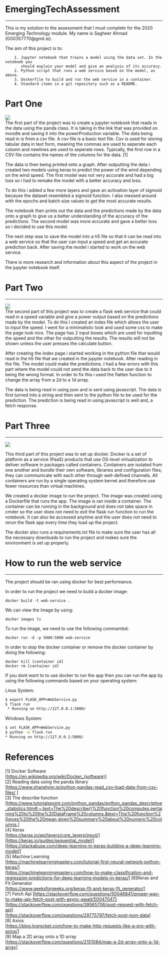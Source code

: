 # EmergingTechAssessment

<hr>
This is my solution to the assessment that I must complete for the 2020 Emerging Technology module. My name is Sagheer Ahmad  (G00357770@gmit.ie).

The aim of this project is to: 

```
    1. Jupyter notebook that trains a model using the data set. In the notebook you
       should explain your model and give an analysis of its accuracy.
    2. Python script that runs a web service based on the model, as above.
    3. Dockerfile to build and run the web service in a container.
    4. Standard items in a git repository such as a README.
```

# Part One

![](https://gyazo.com/173ff1a7610e819ef1c2cb15cf5a57f9.png)  
The first part of the project was to create a jupyter notebook that reads in the data using the panda class. It is taking in the link that was provided on moodle and saving it into the powerProduction variable. The data being read in is from a csv file. A csv file is a basic text file. Csv is used for storing tabular data in text form, meaning the commas are used to seperate each column and newlines are used to seperate rows. Typically, the first row in a CSV file contains the names of the columns for the data. [1]

The data is then being printed onto a graph. After outputting the data i created two models using keras to predict the power of the wind depending on the wind speed. The first model was not very accurate and had a big loss so i had to remake the model with a better accuracy and loss. 

To do this i added a few more layers and gave an activation layer of sigmoid because the dataset resembled a sigmoid function. I also messed around with the epochs and batch size values to get the most accurate results.

The notebook then prints out the data and the predictions made by the data onto a graph to give us a better understanding of the accuracy of the predictions. The second model was more accurate and gave a better loss so i decided to use this model.

The next step was to save the model into a h5 file so that it can be read into a web service so that the user can input a speed and get an accurate prediction back. After saving the model i started to work on the web service.

There is more research and information about this aspect of the project in the jupyter notebook itself.


# Part Two
***

![](https://gyazo.com/a44017e4301abef0a28074a0b369a85f.png)  
The second part of this project was to create a flask web service that could read in a speed variable and give a power output based on the predictions made by the model. To do this I created an index file which allows the user to input the speed. I went for a minimalistic look and used some css to make the page look nice. The page has 2 input boxes which are used for inputting the speed and the other for outputting the results. The results will not be shown unless the user presses the calculate button. 

After creating the index page i started working in the python file that would read in the h5 file that we created in the jupyter notebook. After reading in the file. The model could make the predictions. I had a few errors with this part where the model could not send the data back to the user due to it being the wrong format. In order to fix this i used the flatten function to change the array from a 2d to a 1d array.

The data is being read in using json and is sent using javascript. The data is first turned into a string and then sent to the python file to be used for the prediction. The prediction is being read in using javascript is well and, a fetch response.

# Part Three
***

![](https://gyazo.com/3634259bb33f33eeb246f4598b0f49f4.png)  

This third part of this project was to set up docker. Docker is a set of platform as a service (PaaS) products that use OS-level virtualization to deliver software in packages called containers. Containers are isolated from one another and bundle their own software, libraries and configuration files; they can communicate with each other through well-defined channels. All containers are run by a single operating system kernel and therefore use fewer resources than virtual machines.

We  created a docker image to run the project. The image was created using a Dockerfile that runs the app. The image is ran inside a container. The container can be running in the background and does not take space in cmder so the user does not need to exit the flask run function to run the notebook. It can also be accessed anytime and the user does not need to rerun the flask app every time they load up the project.

The docker also runs a requirements.txt file to make sure the user has all the necessary downloads to run the project and makes sure the environment is set up properly.

# How to run the web service
<hr>

The project should be ran using docker for best performance.

In order to run the project we need to build a docker image: 

```
docker build -t web-service .
```
We can view the Image by using:

```
docker images ls
```

To run the image, we need to use the following commambd:

```
docker run -d -p 5000:5000 web-service
```

In order to stop the docker container or remove the docker container by doing the following:
```
docker kill [container id]
docker rm [container id]
```

If you dont want to to use docker to run the app then you can run the app by using the following commands based on your operating system:

Linux System:
```bash
$ export FLASK_APP=WebService.py
$ flask run
 * Running on http://127.0.0.1:5000/
 ```
 
 Windows System:
 ```bash
$ set FLASK_APP=WebService.py
$ python -m flask run
 * Running on http://127.0.0.1:5000/
 ```
 
 # References
 
[1] Docker Software  
[https://en.wikipedia.org/wiki/Docker_(software)]  
[2] Reading data using the panda library  
[https://www.shanelynn.ie/python-pandas-read_csv-load-data-from-csv-files/ ]  
[3] The describe function  
[https://www.tutorialspoint.com/python_pandas/python_pandas_descriptive_statistics.htm#:~:text=The%20describe()%20function%20computes,pertaining%20to%20the%20DataFrame%20columns.&text=This%20function%20gives%20the%20mean,given%20summary%20about%20numeric%20columns.]   
[4] Keras  
[https://keras.io/api/layers/core_layers/input/]  
[https://keras.io/guides/sequential_model/]  
[https://stackabuse.com/deep-learning-in-keras-building-a-deep-learning-model/]  
[5] Machine Learning  
[https://machinelearningmastery.com/tutorial-first-neural-network-python-keras/]  
[https://machinelearningmastery.com/how-to-make-classification-and-regression-predictions-for-deep-learning-models-in-keras/]
[6]Keras and Fit Generator  
[https://www.geeksforgeeks.org/keras-fit-and-keras-fit_generator/]
<br>
[7] Fetch Api
[https://stackoverflow.com/questions/50046841/proper-way-to-make-api-fetch-post-with-async-await/50047047]  
[https://stackoverflow.com/questions/39565706/post-request-with-fetch-api]  
[https://stackoverflow.com/questions/29775797/fetch-post-json-data]  
[8] Axios  
[https://blog.logrocket.com/how-to-make-http-requests-like-a-pro-with-axios/]  
[9] Map a 2D array onto a 1D array  
[https://stackoverflow.com/questions/2151084/map-a-2d-array-onto-a-1d-array]  
